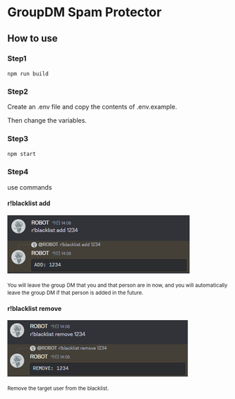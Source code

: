 # GroupDM Spam Protector

## How to use

### Step1

```console
npm run build
```

### Step2

Create an .env file and copy the contents of .env.example.

Then change the variables.

### Step3

```
npm start
```

### Step4

use commands

#### r!blacklist add

![image](./img/add.png)

<small>You will leave the group DM that you and that person are in now, and you will automatically leave the group DM if that person is added in the future.</small>

#### r!blacklist remove

![image](./img/remove.png)

<small>Remove the target user from the blacklist.</small>
